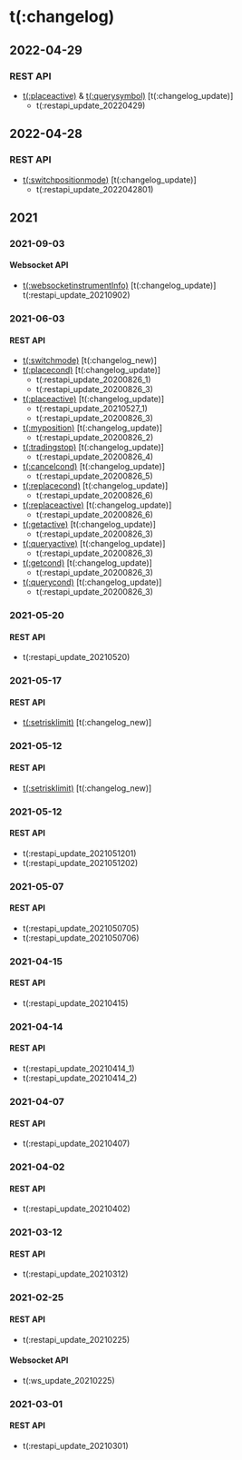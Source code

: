 # t(:changelog)

## 2022-04-29
### REST API
- [t(:placeactive)](#t-placeactive) & [t(:querysymbol)](#t-querysymbol) [t(:changelog_update)]
  - t(:restapi_update_20220429)

## 2022-04-28
### REST API
- [t(:switchpositionmode)](#t-switchpositionmode) [t(:changelog_update)]
  - t(:restapi_update_2022042801)

## 2021
### 2021-09-03
#### Websocket API
- [t(:websocketinstrumentInfo)](#t-websocketinstrumentinfo) [t(:changelog_update)]
  t(:restapi_update_20210902)

### 2021-06-03
#### REST API

- [t(:switchmode)](#t-switchmode) [t(:changelog_new)]
- [t(:placecond)](#t-placecond) [t(:changelog_update)]
    - t(:restapi_update_20200826_1)
    - t(:restapi_update_20200826_3)
- [t(:placeactive)](#t-placeactive) [t(:changelog_update)]
    - t(:restapi_update_20210527_1)
    - t(:restapi_update_20200826_3)
- [t(:myposition)](#t-myposition) [t(:changelog_update)]
    - t(:restapi_update_20200826_2)
- [t(:tradingstop)](#t-tradingstop) [t(:changelog_update)]
    - t(:restapi_update_20200826_4)
- [t(:cancelcond)](#t-cancelcond) [t(:changelog_update)]
    - t(:restapi_update_20200826_5)
- [t(:replacecond)](#t-replacecond) [t(:changelog_update)]
    - t(:restapi_update_20200826_6)
- [t(:replaceactive)](#t-replaceactive) [t(:changelog_update)]
    - t(:restapi_update_20200826_6)
- [t(:getactive)](#t-getactive) [t(:changelog_update)]
    - t(:restapi_update_20200826_3)    
- [t(:queryactive)](#t-queryactive) [t(:changelog_update)]
    - t(:restapi_update_20200826_3)    
- [t(:getcond)](#t-getcond) [t(:changelog_update)]
    - t(:restapi_update_20200826_3)    
- [t(:querycond)](#t-querycond) [t(:changelog_update)]
    - t(:restapi_update_20200826_3)

### 2021-05-20
#### REST API
- t(:restapi_update_20210520)

### 2021-05-17
#### REST API
- [t(:setrisklimit)](#t-setrisklimit) [t(:changelog_new)]


### 2021-05-12
#### REST API
- [t(:setrisklimit)](#t-setrisklimit) [t(:changelog_new)]


### 2021-05-12
#### REST API
- t(:restapi_update_2021051201)
- t(:restapi_update_2021051202)

### 2021-05-07
#### REST API
- t(:restapi_update_2021050705)
- t(:restapi_update_2021050706)

### 2021-04-15
#### REST API
- t(:restapi_update_20210415)

### 2021-04-14
#### REST API
- t(:restapi_update_20210414_1)
- t(:restapi_update_20210414_2)

### 2021-04-07
#### REST API
- t(:restapi_update_20210407)

### 2021-04-02

#### REST API
- t(:restapi_update_20210402)

### 2021-03-12

#### REST API
- t(:restapi_update_20210312)

### 2021-02-25

#### REST API
- t(:restapi_update_20210225)

#### Websocket API
- t(:ws_update_20210225)

### 2021-03-01

#### REST API
- t(:restapi_update_20210301)
